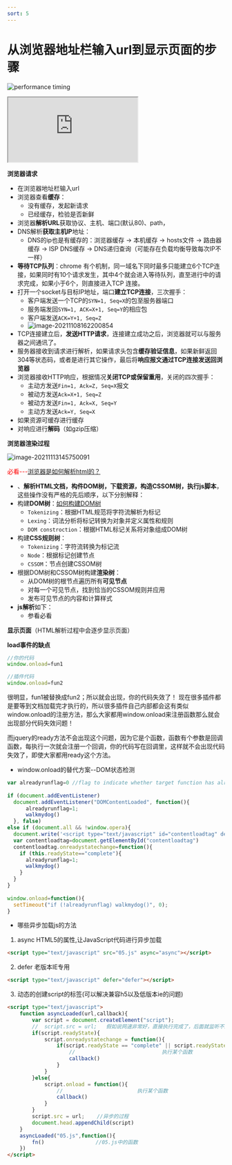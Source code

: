 ```yaml
---
sort: 5
---
```


# 从浏览器地址栏输入url到显示页面的步骤

![performance timing](https://ask.qcloudimg.com/http-save/yehe-8081386/1668f163c56881fa319467b2ae0ebfe2.png?imageView2/2/w/1620)

<iframe src='https://ask.qcloudimg.com/http-save/yehe-8081386/1668f163c56881fa319467b2ae0ebfe2.png?imageView2/2/w/1620'></iframe>

**浏览器请求**
* 在浏览器地址栏输入url
* 浏览器查看**缓存**：
  * 没有缓存，发起新请求
  * 已经缓存，检验是否新鲜
* 浏览器**解析URL**获取协议、主机、端口(默认80)、path，
* DNS解析**获取主机IP**地址：
  * DNS的ip也是有缓存的：浏览器缓存 -> 本机缓存 -> hosts文件 -> 路由器缓存 -> ISP DNS缓存 -> DNS递归查询（可能存在负载均衡导致每次IP不一样）
* **等待TCP队列**：chrome 有个机制，同一域名下同时最多只能建立6个TCP连接，如果同时有10个请求发生，其中4个就会进入等待队列，直至进行中的请求完成，如果小于6个，则直接进入TCP 连接。
* 打开一个socket与目标IP地址，端口**建立TCP连接**，三次握手：
  * 客户端发送一个TCP的`SYN=1, Seq=X`的包至服务器端口
  * 服务端发回`SYN=1, ACK=X+1, Seq=Y`的相应包
  * 客户端发送`ACK=Y+1, Seq=Z`
  * ![image-20211108162200854](https://imagehost-1311720054.cos.ap-nanjing.myqcloud.com/blog/%E7%9D%80%E6%89%8B%E6%90%AD%E5%BB%BA%E7%BD%91%E7%AB%99/image-20211108162200854.png)
* TCP连接建立后，**发送HTTP请求**，连接建立成功之后，浏览器就可以与服务器之间通讯了。
* 服务器接收到请求进行解析，如果请求头包含**缓存验证信息**，如果新鲜返回304等状态码，或者是进行其它操作，最后将**响应报文通过TCP连接发送回浏览器**
* 浏览器接收HTTP响应，根据情况**关闭TCP或保留重用**，关闭的四次握手：
  * 主动方发送`Fin=1, Ack=Z, Seq=X`报文
  * 被动方发送`Ack=X+1, Seq=Z`
  * 被动方发送`Fin=1, Ack=X, Seq=Y`
  * 主动方发送`Ack=Y, Seq=X`
* 如果资源可缓存进行缓存
* 对响应进行**解码**（如gzip压缩）

**浏览器渲染过程**

![image-20211113145750091](https://imagehost-1311720054.cos.ap-nanjing.myqcloud.com/blog/%E7%9D%80%E6%89%8B%E6%90%AD%E5%BB%BA%E7%BD%91%E7%AB%99/image-20211113145750091.png)

<span style="color: red;">必看---</span>[浏览器是如何解析html的？](https://juejin.cn/post/6844903745730396174#heading-1)

* 、**解析HTML文档，构件DOM树，下载资源，构造CSSOM树，执行js脚本**，这些操作没有严格的先后顺序，以下分别解释：
* 构建**DOM树**：[如何构建DOM树](https://juejin.cn/post/6991097279604064292)
  * `Tokenizing`：根据HTML规范将字符流解析为标记
  * `Lexing`：词法分析将标记转换为对象并定义属性和规则
  * `DOM constroction`：根据HTML标记关系将对象组成DOM树
* 构建**CSS规则树**：
  * `Tokenizing`：字符流转换为标记流
  * `Node`：根据标记创建节点
  * `CSSOM`：节点创建CSSOM树
* 根据DOM树和CSSOM树构建**渲染树**：
  * 从DOM树的根节点遍历所有**可见节点**
  * 对每一个可见节点，找到恰当的CSSOM规则并应用
  * 发布可见节点的内容和计算样式
* **js解析**如下：
  * 参看必看

**显示页面**（HTML解析过程中会逐步显示页面）



**load事件的缺点**

```js
//你的代码
window.onload=fun1

//插件代码
window.onload=fun2
```

很明显，fun1被替换成fun2；所以就会出现，你的代码失效了！
现在很多插件都是要等到文档加载完才执行的，所以很多插件自己内部都会这有类似window.onload的注册方法，那么大家都用window.onload来注册函数那么就会出现部分代码失效问题！

而jquery的ready方法不会出现这个问题，因为它是个函数，函数有个参数是回调函数，每执行一次就会注册一个回调，你的代码写在回调里，这样就不会出现代码失效了，即使大家都用ready这个方法。

* window.onload的替代方案--DOM状态检测

```js
var alreadyrunflag=0 //flag to indicate whether target function has already been run
 
if (document.addEventListener)
  document.addEventListener("DOMContentLoaded", function(){
      alreadyrunflag=1; 
      walkmydog()
  }, false)
else if (document.all && !window.opera){
  document.write('<script type="text/javascript" id="contentloadtag" defer="defer" src="javascript:void(0)"><\/script>')
  var contentloadtag=document.getElementById("contentloadtag")
  contentloadtag.onreadystatechange=function(){
    if (this.readyState=="complete"){
      alreadyrunflag=1;
      walkmydog()
    }
  }
}
 
window.οnlοad=function(){
  setTimeout("if (!alreadyrunflag) walkmydog()", 0);
}
```

* 哪些异步加载js的方法

1) async  HTML5的属性,让JavaScript代码进行异步加载

```html
<script type="text/javascript" src="05.js" async="async"></script>
```

2) defer 老版本IE专用

```html
<script type="text/javascript" defer="defer"></script>
```

3) 动态的创建script的标签(可以解决兼容h5以及低版本ie的问题)

```html
<script type="text/javascript">
    function asyncLoaded(url,callback){
        var script = document.createElement("script");
        //  script.src = url;   假如说网速非常好，直接执行完成了，后面就监听不到状态的改变了
        if(script.readyState){
            script.onreadystatechange = function(){
                if(script.readyState == "complete" || script.readyState =="loaded"){
                    //                            执行某个函数
                    callback()
                }
            }
        }else{
            script.onload = function(){
                //                        执行某个函数
                callback()
            }
        }
        script.src = url;    //异步的过程
        document.head.appendChild(script)    
    }
    asyncLoaded("05.js",function(){
        fn()　　　　　　　　　　//05.js中的函数
    })
</script>
```

